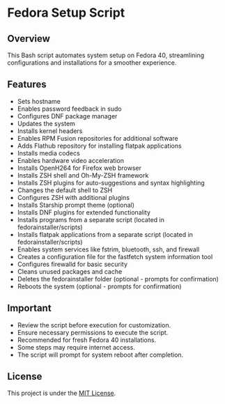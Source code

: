 # Fedora Setup Script

## Overview

This Bash script automates system setup on Fedora 40, streamlining configurations and installations for a smoother experience.

## Features

- Sets hostname
- Enables password feedback in sudo
- Configures DNF package manager
- Updates the system
- Installs kernel headers
- Enables RPM Fusion repositories for additional software
- Adds Flathub repository for installing flatpak applications
- Installs media codecs
- Enables hardware video acceleration
- Installs OpenH264 for Firefox web browser
- Installs ZSH shell and Oh-My-ZSH framework
- Installs ZSH plugins for auto-suggestions and syntax highlighting
- Changes the default shell to ZSH
- Configures ZSH with additional plugins
- Installs Starship prompt theme (optional)
- Installs DNF plugins for extended functionality
- Installs programs from a separate script (located in fedorainstaller/scripts)
- Installs flatpak applications from a separate script (located in fedorainstaller/scripts)
- Enables system services like fstrim, bluetooth, ssh, and firewall
- Creates a configuration file for the fastfetch system information tool
- Configures firewalld for basic security
- Cleans unused packages and cache
- Deletes the fedorainstaller folder (optional - prompts for confirmation)
- Reboots the system (optional - prompts for confirmation)

## Important

- Review the script before execution for customization.
- Ensure necessary permissions to execute the script.
- Recommended for fresh Fedora 40 installations.
- Some steps may require internet access.
- The script will prompt for system reboot after completion.

## License

This project is under the [MIT License](LICENSE).
